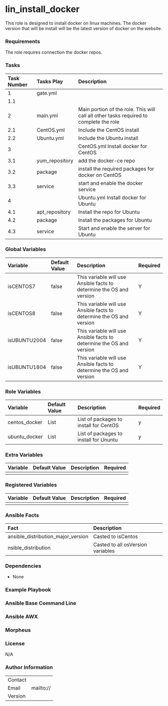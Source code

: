 lin_install_docker
=========================

This role is designed to install docker on linux machines. 
The docker version that will be install will be the latest version of docker on the website. 

### Requirements
The role requires connection the docker repos. 

### Tasks

| Task Number |   Tasks Play   |                                      Description                                       |
| :---------- | :------------- | :------------------------------------------------------------------------------------- |
| 1           | gate.yml       |                                                                                        |
| 1.1         |                |                                                                                        |
| 2           | main.yml       | Main portion of the role. This will call all other tasks required to complete the role |
| 2.1         | CentOS.yml     | Include the CentOS install                                                             |
| 2.2         | Ubuntu.yml     | Include the Ubuntu install                                                             |
| 3           |                | CentOS.yml Install docker for CentOS                                                   |
| 3.1         | yum_repository | add the docker-ce repo                                                                 |
| 3.2         | package        | install the required packages for docker on CentOS                                     |
| 3.3         | service        | start and enable the docker service                                                    |
| 4           |                | Ubuntu.yml Install docker for Ubuntu                                                   |
| 4.1         | apt_repository | Install the repo for Ubuntu                                                            |
| 4.2         | package        | Install the packages for Ubuntu                                                        |
| 4.3         | service        | Start and enable the server for Ubuntu                                                 |

### Global Variables

|   Variable   | Default Value |                             Description                              | Required |
| :----------- | :------------ | :------------------------------------------------------------------- | :------- |
| isCENTOS7    | false         | This variable will use Ansible facts to determine the OS and version | Y        |
| isCENTOS8    | false         | This variable will use Ansible facts to determine the OS and version | Y        |
| isUBUNTU2004 | false         | This variable will use Ansible facts to determine the OS and version | Y        |
| isUBUNTU1804 | false         | This variable will use Ansible facts to determine the OS and version | Y        |


### Role Variables

|   Variable    | Default Value |              Description               | Required |
| :------------ | :------------ | :------------------------------------- | :------- |
| centos_docker | List          | List of packages to install for CentOS | y        |
| ubuntu_docker | List          | List of packages to install for Ununtu | y        |

### Extra Variables

| Variable | Default Value | Description | Required |
|:---------|:--------------|:------------|:---------|
|          |               |             |          |

### Registered Variables

| Variable | Default Value | Description | Required |
|:---------|:--------------|:------------|:---------|
|          |               |             |          |

### Ansible Facts

|                Fact                |            Description            |
| :--------------------------------- | :-------------------------------- |
| ansible_distribution_major_version | Casted to isCentos<version>       |
| nsible_distribution                | Casted to all osVersion variables |

### Dependencies

* None

### Example Playbook

### Ansible Base Command Line

### Ansible AWX

### Morpheus 

### License

N/A

### Author Information

|         |           |
|:--------|:----------|
| Contact |           |
| Email   | mailto:// |
| Version |           |